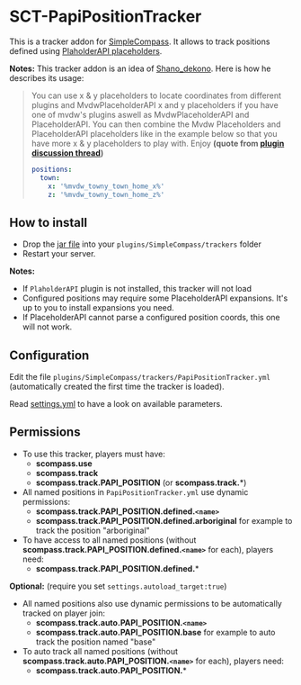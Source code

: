 # SCT-PapiPositionTracker

This is a tracker addon for [SimpleCompass](https://www.spigotmc.org/resources/simplecompass.63140/).
It allows to track positions defined using [PlaholderAPI placeholders](https://www.spigotmc.org/wiki/placeholderapi-placeholders/).

**Notes:**
This tracker addon is an idea of [Shano_dekono](https://www.spigotmc.org/members/shano_dekono.529024/).
Here is how he describes its usage:
> You can use x & y placeholders to locate coordinates from different plugins
> and MvdwPlaceholderAPI x and y placeholders if you have one of mvdw's plugins
> aswell as MvdwPlaceholderAPI and PlaceholderAPI. You can then combine the Mvdw
> Placeholders and PlaceholderAPI placeholders like in the example below so that
> you have more x & y placeholders to play with. Enjoy **(quote from [plugin discussion thread](https://www.spigotmc.org/threads/simplecompass.351093/page-6#post-3313938))**
>
> ```yaml
> positions:
>   town:
>     x: '%mvdw_towny_town_home_x%'
>     z: '%mvdw_towny_town_home_z%'
> ```

## How to install

- Drop the [jar file](https://github.com/arboriginal/SCT-PapiPositionTracker/releases) into your `plugins/SimpleCompass/trackers` folder
- Restart your server.

**Notes:**

- If `PlaholderAPI` plugin is not installed, this tracker will not load
- Configured positions may require some PlaceholderAPI expansions. It's up to you to install expansions you need.
- If PlaceholderAPI cannot parse a configured position coords, this one will not work.

## Configuration

Edit the file `plugins/SimpleCompass/trackers/PapiPositionTracker.yml` (automatically created the first time the tracker is loaded).

Read [settings.yml](https://github.com/arboriginal/SCT-PapiPositionTracker/blob/master/src/settings.yml) to have a look on available parameters.

## Permissions

- To use this tracker, players must have:
    - **scompass.use**
    - **scompass.track**
    - **scompass.track.PAPI_POSITION** (or **scompass.track.***)
- All named positions in `PapiPositionTracker.yml` use dynamic permissions:
    - **scompass.track.PAPI_POSITION.defined.`<name>`**
    - **scompass.track.PAPI_POSITION.defined.arboriginal** for example to track the position "arboriginal"
- To have access to all named positions (without **scompass.track.PAPI_POSITION.defined.`<name>`** for each), players need:
    - **scompass.track.PAPI_POSITION.defined.***

**Optional:** (require you set `settings.autoload_target:true`)
    
- All named positions also use dynamic permissions to be automatically tracked on player join:
    - **scompass.track.auto.PAPI_POSITION.`<name>`**
    - **scompass.track.auto.PAPI_POSITION.base** for example to auto track the position named "base"
- To auto track all named positions (without **scompass.track.auto.PAPI_POSITION.`<name>`** for each), players need:
    - **scompass.track.auto.PAPI_POSITION.***
